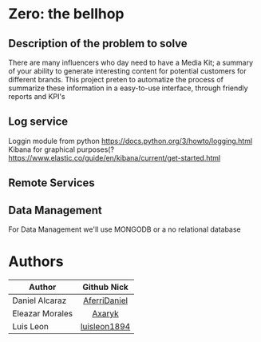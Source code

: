 # Zero: the bellhop


## Description of the problem to solve

There are many influencers who day need to  have a Media Kit; a summary of your ability to generate interesting content for potential customers for different brands. 
This project preten to automatize the process of summarize these information in a easy-to-use interface, through friendly reports and KPI's

## Log service
Loggin module from python
https://docs.python.org/3/howto/logging.html
Kibana for graphical purposes(?
https://www.elastic.co/guide/en/kibana/current/get-started.html

## Remote Services

## Data Management

For Data Management we'll use MONGODB or a no relational database 



# Authors

| Author| Github Nick|
| ------------- |:-------------:|
| Daniel Alcaraz    | [AferriDaniel](https://github.com/AferriDaniel) |
| Eleazar Morales     | [Axaryk](https://github.com/axaryk)|
| Luis Leon     | [luisleon1894](https://github.com/luisleon1894)|



